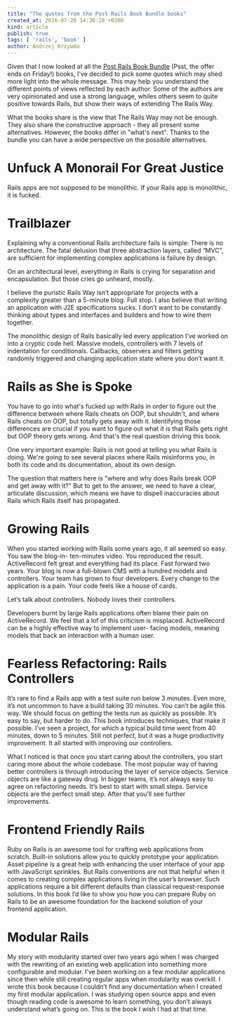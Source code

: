 ```yaml
---
title: "The quotes from the Post Rails Book Bundle books"
created_at: 2016-07-20 14:36:28 +0200
kind: article
publish: true
tags: [ 'rails', 'book' ]
author: Andrzej Krzywda
---
```


Given that I now looked at all the [Post Rails Book Bundle](http://www.railsbookbundle.com) (Psst, the offer ends on Friday!) books, I've decided to pick some quotes which may shed more light into the whole message. This may help you understand the different points of views reflected by each author. 
Some of the authors are very opinionated and use a strong language, whiles others seem to quite positive towards Rails, but show their ways of extending The Rails Way.

What the books share is the view that The Rails Way may not be enough. They also share the constructive approach - they all present some alternatives.
However, the books differ in "what's next". Thanks to the bundle you can have a wide perspective on the possible alternatives.

<!-- more -->



Unfuck A Monorail For Great Justice
================

Rails apps are not supposed to be monolithic. If your Rails app is monolithic, it is fucked.



Trailblazer
=========

Explaining why a conventional Rails architecture fails is simple: There is no architecture.
The fatal delusion that three abstraction layers, called “MVC”, are sufficient for implementing complex applications is failure by design.

On an architectural level, everything in Rails is crying for separation and encapsulation. But those cries go unheard, mostly.

I believe the puristic Rails Way isn’t appropriate for projects with a complexity greater than a 5-minute blog. Full stop. I also believe that writing an application with J2E specifications sucks. I don’t want to be constantly thinking about types and interfaces and builders and how to wire them together.

The monolithic design of Rails basically led every application I’ve worked on into a cryptic code hell. Massive models, controllers with 7 levels of indentation for conditionals. Callbacks, observers and filters getting randomly triggered and changing application state where you don’t want it.


Rails as She is Spoke
=========

You have to go into what's fucked up with Rails in order to figure out the difference between where Rails cheats on OOP, but shouldn't, and where Rails cheats on OOP, but totally gets away with it. Identifying those differences are crucial if you want to figure out what it is that Rails gets right but OOP theory gets wrong. And that's the real question driving this book.

One very important example: Rails is not good at telling you what Rails is doing. We're going to see several places where Rails misinforms you, in both its code and its documentation, about its own design.

The question that matters here is "where and why does Rails break OOP and get away with it?" But to get to the answer, we need to have a clear, articulate discussion, which means we have to dispell inaccuracies about Rails which Rails itself has propagated.


Growing Rails
=============

When you started working with Rails some years ago, it all seemed so easy. You saw the blog-in- ten-minutes video. You reproduced the result. ActiveRecord felt great and everything had its place.
Fast forward two years. Your blog is now a full-blown CMS with a hundred models and controllers. Your team has grown to four developers. Every change to the application is a pain. Your code feels like a house of cards.

Let’s talk about controllers. Nobody loves their controllers.

Developers burnt by large Rails applications often blame their pain on ActiveRecord. We feel that a lof of this criticism is misplaced. ActiveRecord can be a highly effective way to implement user- facing models, meaning models that back an interaction with a human user.


Fearless Refactoring: Rails Controllers
==================

It’s rare to find a Rails app with a test suite run below 3 minutes. Even more, it’s not uncommon to have a build taking 30 minutes. You can’t be agile this way. We should focus on getting the tests run as quickly as possible. It’s easy to say, but harder to do. This book introduces techniques, that make it possible. I’ve seen a project, for which a typical build time went from 40 minutes, down to 5 minutes. Still not perfect, but it was a huge productivity improvement. It all started with improving our controllers.

What I noticed is that once you start caring about the controllers, you start caring more about the whole codebase. The most popular way of having better controllers is through introducing the layer of service objects.
Service objects are like a gateway drug. In bigger teams, it’s not always easy to agree on refactoring needs. It’s best to start with small steps. Service objects are the perfect small step. After that you’ll see further improvements.

Frontend Friendly Rails
==================

Ruby on Rails is an awesome tool for crafting web applications from scratch. Built-in solutions allow you to quickly prototype your application. Asset pipeline is a great help with enhancing the user interface of your app with JavaScript sprinkles.
But Rails conventions are not that helpful when it comes to creating complex applications living in the user’s browser. Such applications require a bit different defaults than classical request-response solutions.
In this book I’d like to show you how you can prepare Ruby on Rails to be an awesome foundation for the backend solution of your frontend application.


Modular Rails
=============

My story with modularity started over two years ago when I was charged with the rewriting of an existing web application into something more configurable and modular. I’ve been working on a few modular applications since then while still creating regular apps when modularity was overkill.
I wrote this book because I couldn’t find any documentation when I created my first modular application. I was studying open source apps and even though reading code is awesome to learn something, you don’t always understand what’s going on. This is the book I wish I had at that time.

